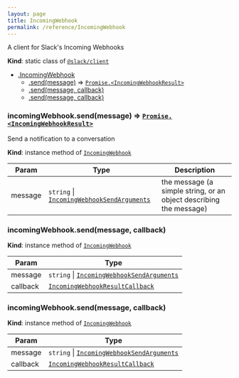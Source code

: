 ```yaml
---
layout: page
title: IncomingWebhook
permalink: /reference/IncomingWebhook
---
```

A client for Slack's Incoming Webhooks

**Kind**: static class of [<code>@slack/client</code>](#module_@slack/client)  

* [.IncomingWebhook](#module_@slack/client.IncomingWebhook)
    * [.send(message)](#module_@slack/client.IncomingWebhook+send) ⇒ [<code>Promise.&lt;IncomingWebhookResult&gt;</code>](#module_@slack/client.IncomingWebhookResult)
    * [.send(message, callback)](#module_@slack/client.IncomingWebhook+send)
    * [.send(message, callback)](#module_@slack/client.IncomingWebhook+send)

<a name="module_@slack/client.IncomingWebhook+send"></a>

### incomingWebhook.send(message) ⇒ [<code>Promise.&lt;IncomingWebhookResult&gt;</code>](#module_@slack/client.IncomingWebhookResult)
Send a notification to a conversation

**Kind**: instance method of [<code>IncomingWebhook</code>](#module_@slack/client.IncomingWebhook)  

| Param | Type | Description |
| --- | --- | --- |
| message | <code>string</code> \| [<code>IncomingWebhookSendArguments</code>](#module_@slack/client.IncomingWebhookSendArguments) | the message (a simple string, or an object describing the message) |

<a name="module_@slack/client.IncomingWebhook+send"></a>

### incomingWebhook.send(message, callback)
**Kind**: instance method of [<code>IncomingWebhook</code>](#module_@slack/client.IncomingWebhook)  

| Param | Type |
| --- | --- |
| message | <code>string</code> \| [<code>IncomingWebhookSendArguments</code>](#module_@slack/client.IncomingWebhookSendArguments) | 
| callback | [<code>IncomingWebhookResultCallback</code>](#module_@slack/client.IncomingWebhookResultCallback) | 

<a name="module_@slack/client.IncomingWebhook+send"></a>

### incomingWebhook.send(message, callback)
**Kind**: instance method of [<code>IncomingWebhook</code>](#module_@slack/client.IncomingWebhook)  

| Param | Type |
| --- | --- |
| message | <code>string</code> \| [<code>IncomingWebhookSendArguments</code>](#module_@slack/client.IncomingWebhookSendArguments) | 
| callback | [<code>IncomingWebhookResultCallback</code>](#module_@slack/client.IncomingWebhookResultCallback) | 

